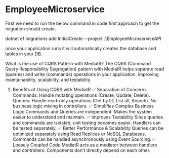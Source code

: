 # EmployeeMicroservice

First we need to run the below command in code first approach to get the migration should create.

dotnet ef migrations add InitialCreate --project .\EmployeeMicroserviceAPI

once your application runs it will automatically creates the database and tables in your DB.

What is the use of CQRS Pattern with MediatR?
The CQRS (Command Query Responsibility Segregation) pattern with MediatR helps separate read (queries) and write (commands) operations in your application, improving maintainability, scalability, and testability.

1. Benefits of Using CQRS with MediatR
✅ Separation of Concerns
Commands: Handle mutating operations (Create, Update, Delete).
Queries: Handle read-only operations (Get by ID, List all, Search).
No business logic mixing in controllers.
✅ Simplifies Complex Business Logic
Commands and Queries are independent.
Makes the system easier to understand and maintain.
✅ Improves Testability
Since queries and commands are isolated, unit testing becomes easier.
Handlers can be tested separately.
✅ Better Performance & Scalability
Queries can be optimized separately using Read Replicas or NoSQL Databases.
Commands can be handled asynchronously using Event Sourcing.
✅ Loosely Coupled Code
MediatR acts as a mediator between handlers and controllers.
Components don’t directly depend on each other.